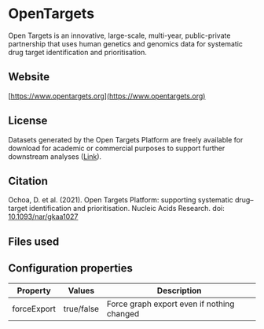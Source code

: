 # OpenTargets
Open Targets is an innovative, large-scale, multi-year, public-private partnership that uses human genetics and genomics data for systematic drug target identification and prioritisation.

## Website

[https://www.opentargets.org](https://www.opentargets.org)

## License

Datasets generated by the Open Targets Platform are freely available for download for academic or commercial purposes to support further downstream analyses ([Link](https://platform-docs.opentargets.org/licence)).

## Citation

Ochoa, D. et al. (2021). Open Targets Platform: supporting systematic drug–target identification and prioritisation. Nucleic Acids Research. doi: [10.1093/nar/gkaa1027](https://doi.org/10.1093/nar/gkaa1027)

## Files used



## Configuration properties

| Property    | Values     | Description                                |
|-------------|------------|--------------------------------------------|
| forceExport | true/false | Force graph export even if nothing changed |
